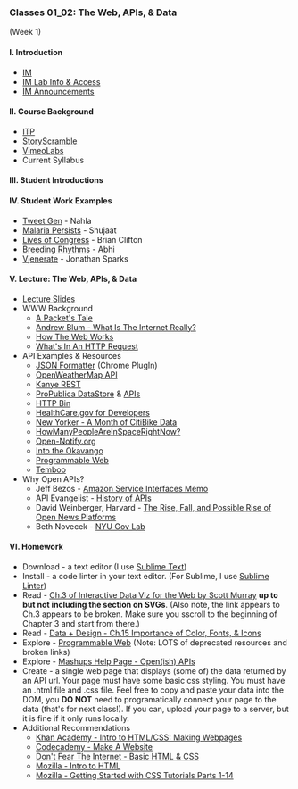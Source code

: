 ### Classes 01_02: The Web, APIs, & Data  
(Week 1)

#### I. Introduction
* [IM](http://nyuad.im)
* [IM Lab Info & Access](http://nyuad.im/lab/)
* [IM Announcements](http://nyuad.im/updates/)

#### II. Course Background
* [ITP](http://itp.nyu.edu/)
* [StoryScramble](http://storyscramble.com)
* [VimeoLabs](http://vimeolabs.com)
* Current Syllabus

#### III. Student Introductions

#### IV. Student Work Examples
* [Tweet Gen](http://mashup-tweetgen.herokuapp.com/) - Nahla
* [Malaria Persists](http://www.msm622.nyuad.im/MalariaPersists/) - Shujaat
* [Lives of Congress](http://thelivesofcongress.com/) - Brian Clifton
* [Breeding Rhythms](http://breedingrhythms.herokuapp.com/) - Abhi
* [Vjenerate](http://vjenerate.com/) - Jonathan Sparks

#### V. Lecture: The Web, APIs, & Data
* [Lecture Slides](https://dl.dropboxusercontent.com/u/9648298/Mashups_Fall2016_Lecture_Upload.pdf)
* WWW Background
	* [A Packet's Tale](https://www.youtube.com/watch?v=ewrBalT_eBM)
	* [Andrew Blum - What Is The Internet Really?](https://www.ted.com/talks/andrew_blum_what_is_the_internet_really)
	* [How The Web Works](https://medium.freecodecamp.org/how-the-web-works-a-primer-for-newcomers-to-web-development-or-anyone-really-b4584e63585c)
	* [What's In An HTTP Request](http://rve.org.uk/dumprequest)
* API Examples & Resources
	* [JSON Formatter](https://chrome.google.com/webstore/detail/json-formatter/bcjindcccaagfpapjjmafapmmgkkhgoa?hl=en) (Chrome PlugIn)  
	* [OpenWeatherMap API](http://openweathermap.org/API)
	* [Kanye REST](http://kanyerest.xyz/)
	* [ProPublica DataStore](https://www.propublica.org/datastore/) & [APIs](https://www.propublica.org/datastore/apis)
	* [HTTP Bin](http://httpbin.org/)	
	* [HealthCare.gov for Developers](https://www.healthcare.gov/developers/)
	* [New Yorker - A Month of CitiBike Data](http://www.newyorker.com/sandbox/business/citi-bike.html)
	* [HowManyPeopleAreInSpaceRightNow?](http://www.howmanypeopleareinspacerightnow.com/)
	* [Open-Notify.org](http://open-notify.org/)
	* [Into the Okavango](http://intotheokavango.org/)
	* [Programmable Web](http://programmableweb.com)
	* [Temboo](https://www.temboo.com/)
* Why Open APIs?
	* Jeff Bezos - [Amazon Service Interfaces Memo](http://jesusgilhernandez.com/2012/10/18/jeff-bezos-mandate-amazon-and-web-services/)
	* API Evangelist - [History of APIs](https://history.apievangelist.com/)
	* David Weinberger, Harvard - [The Rise, Fall, and Possible Rise of Open News Platforms](https://shorensteincenter.org/open-news-platforms-david-weinberger/)
	* Beth Novecek - [NYU Gov Lab](http://www.thegovlab.org/)

#### VI. Homework
* Download - a text editor (I use [Sublime Text](http://www.sublimetext.com/))
* Install - a code linter in your text editor. (For Sublime, I use [Sublime Linter](http://www.hongkiat.com/blog/identify-code-errors-sublime-linter/))
* Read - [Ch.3 of Interactive Data Viz for the Web by Scott Murray](http://chimera.labs.oreilly.com/books/1230000000345/index.html) **up to but not including the section on SVGs**. (Also note, the link appears to Ch.3 appears to be broken. Make sure you sscroll to the beginning of Chapter 3 and start from there.)
* Read - [Data + Design - Ch.15 Importance of Color, Fonts, & Icons](https://infoactive.co/data-design/ch15)
* Explore - [Programmable Web](http://programmableweb.com) (Note: LOTS of deprecated resources and broken links)
* Explore - [Mashups Help Page - Open(ish) APIs](https://github.com/craigprotzel/Mashups/tree/master/__HELP#open-data-apis)
* Create - a single web page that displays (some of) the data returned by an API url. Your page must have some basic css styling. You must have an .html file and .css file. Feel free to copy and paste your data into the DOM, you **DO NOT** need to programatically connect your page to the data (that's for next class!). If you can, upload your page to a server, but it is fine if it only runs locally.
* Additional Recommendations
	* [Khan Academy - Intro to HTML/CSS: Making Webpages](https://www.khanacademy.org/computing/computer-programming/html-css)
	* [Codecademy - Make A Website](https://www.codecademy.com/learn/make-a-website)
	* [Don't Fear The Internet - Basic HTML & CSS](http://www.dontfeartheinternet.com/02-html/)
	* [Mozilla - Intro to HTML](https://developer.mozilla.org/en-US/docs/Web/Guide/HTML/Introduction)
	* [Mozilla - Getting Started with CSS Tutorials Parts 1-14](https://developer.mozilla.org/en-US/docs/Web/Guide/CSS/Getting_started)
